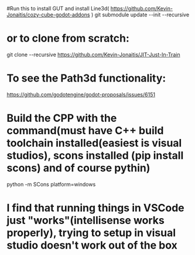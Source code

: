 #Run this to install GUT and install Line3d(
	https://github.com/Kevin-Jonaitis/cozy-cube-godot-addons
)
git submodule update --init --recursive

# or to clone from scratch:
git clone --recursive https://github.com/Kevin-Jonaitis/JIT-Just-In-Train

# To see the Path3d functionality:
https://github.com/godotengine/godot-proposals/issues/6151

# Build the CPP with the command(must have C++ build toolchain installed(easiest is visual studios), scons installed (pip install scons) and of course pythin)
python -m SCons platform=windows 
# I find that running things in VSCode just "works"(intellisense works properly), trying to setup in visual studio doesn't work out of the box